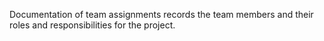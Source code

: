 Documentation of team assignments records the team members and their roles and responsibilities for the project. 
